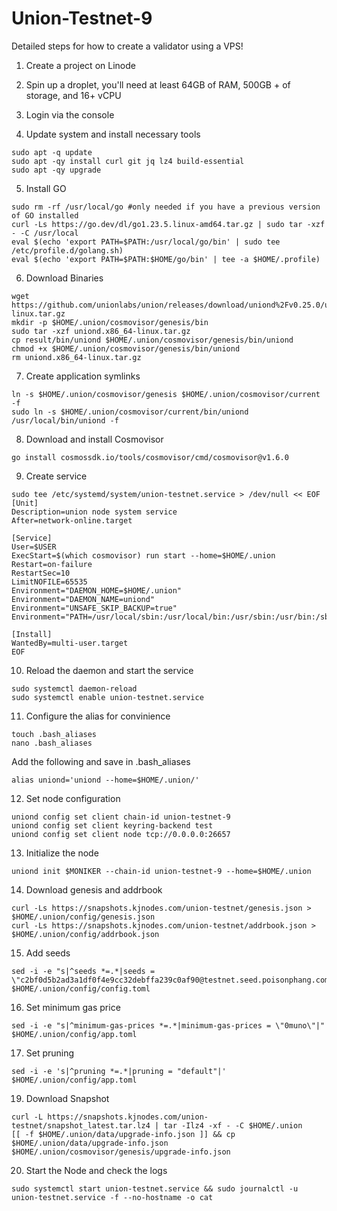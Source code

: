 # Union-Testnet-9
Detailed steps for how to create a validator using a VPS!

1. Create a project on Linode

2. Spin up a droplet, you'll need at least 64GB of RAM, 500GB + of storage, and 16+ vCPU

3. Login via the console

4. Update system and install necessary tools
```
sudo apt -q update
sudo apt -qy install curl git jq lz4 build-essential
sudo apt -qy upgrade
```
5. Install GO
```
sudo rm -rf /usr/local/go #only needed if you have a previous version of GO installed
curl -Ls https://go.dev/dl/go1.23.5.linux-amd64.tar.gz | sudo tar -xzf - -C /usr/local
eval $(echo 'export PATH=$PATH:/usr/local/go/bin' | sudo tee /etc/profile.d/golang.sh)
eval $(echo 'export PATH=$PATH:$HOME/go/bin' | tee -a $HOME/.profile)
```
6. Download Binaries
```
wget https://github.com/unionlabs/union/releases/download/uniond%2Fv0.25.0/uniond.x86_64-linux.tar.gz
mkdir -p $HOME/.union/cosmovisor/genesis/bin
sudo tar -xzf uniond.x86_64-linux.tar.gz
cp result/bin/uniond $HOME/.union/cosmovisor/genesis/bin/uniond
chmod +x $HOME/.union/cosmovisor/genesis/bin/uniond
rm uniond.x86_64-linux.tar.gz
```
7. Create application symlinks
```
ln -s $HOME/.union/cosmovisor/genesis $HOME/.union/cosmovisor/current -f
sudo ln -s $HOME/.union/cosmovisor/current/bin/uniond /usr/local/bin/uniond -f
```
8. Download and install Cosmovisor
```
go install cosmossdk.io/tools/cosmovisor/cmd/cosmovisor@v1.6.0
```
9. Create service
```
sudo tee /etc/systemd/system/union-testnet.service > /dev/null << EOF
[Unit]
Description=union node system service
After=network-online.target

[Service]
User=$USER
ExecStart=$(which cosmovisor) run start --home=$HOME/.union
Restart=on-failure
RestartSec=10
LimitNOFILE=65535
Environment="DAEMON_HOME=$HOME/.union"
Environment="DAEMON_NAME=uniond"
Environment="UNSAFE_SKIP_BACKUP=true"
Environment="PATH=/usr/local/sbin:/usr/local/bin:/usr/sbin:/usr/bin:/sbin:/bin:/usr/games:/usr/local/games:/snap/bin:$HOME/.union/cosmovisor/current/bin"

[Install]
WantedBy=multi-user.target
EOF
```
10. Reload the daemon and start the service
```
sudo systemctl daemon-reload
sudo systemctl enable union-testnet.service
```
11. Configure the alias for convinience
```
touch .bash_aliases
nano .bash_aliases
```
Add the following and save in .bash_aliases
```
alias uniond='uniond --home=$HOME/.union/'
```
12. Set node configuration
```
uniond config set client chain-id union-testnet-9
uniond config set client keyring-backend test
uniond config set client node tcp://0.0.0.0:26657
```
13. Initialize the node
```
uniond init $MONIKER --chain-id union-testnet-9 --home=$HOME/.union
```
14. Download genesis and addrbook
```
curl -Ls https://snapshots.kjnodes.com/union-testnet/genesis.json > $HOME/.union/config/genesis.json
curl -Ls https://snapshots.kjnodes.com/union-testnet/addrbook.json > $HOME/.union/config/addrbook.json
```
15. Add seeds
```
sed -i -e "s|^seeds *=.*|seeds = \"c2bf0d5b2ad3a1df0f4e9cc32debffa239c0af90@testnet.seed.poisonphang.com:26656\"|" $HOME/.union/config/config.toml
```
16. Set minimum gas price
```
sed -i -e "s|^minimum-gas-prices *=.*|minimum-gas-prices = \"0muno\"|" $HOME/.union/config/app.toml
```
17. Set pruning
```
sed -i -e 's|^pruning *=.*|pruning = "default"|' $HOME/.union/config/app.toml
```
19. Download Snapshot
```
curl -L https://snapshots.kjnodes.com/union-testnet/snapshot_latest.tar.lz4 | tar -Ilz4 -xf - -C $HOME/.union
[[ -f $HOME/.union/data/upgrade-info.json ]] && cp $HOME/.union/data/upgrade-info.json $HOME/.union/cosmovisor/genesis/upgrade-info.json
```
20. Start the Node and check the logs
```
sudo systemctl start union-testnet.service && sudo journalctl -u union-testnet.service -f --no-hostname -o cat
```
